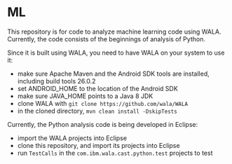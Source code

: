 # ML

This repository is for code to analyze machine learning code using WALA.  Currently, the code consists of the 
beginnings of analysis of Python.  

Since it is built using WALA, you need to have WALA on your system to use it:

* make sure Apache Maven and the Android SDK tools are installed, including build tools 26.0.2
* set ANDROID_HOME to the location of the Android SDK
* make sure JAVA_HOME points to a Java 8 JDK
* clone WALA with `git clone https://github.com/wala/WALA`
* in the cloned directory, `mvn clean install -DskipTests`

Currently, the Python analysis code is being developed in Eclipse:

* import the WALA projects into Eclipse
* clone this repository, and import its projects into Eclipse
* run `TestCalls` in the `com.ibm.wala.cast.python.test` projects to test
